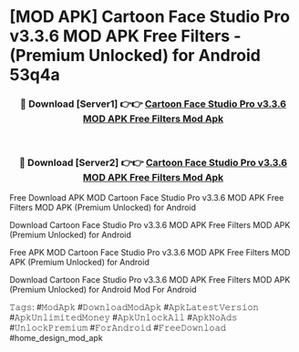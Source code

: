 # [MOD APK] Cartoon Face Studio Pro v3.3.6 MOD APK Free Filters - (Premium Unlocked) for Android 53q4a



<div align="center">
<h3>🔴 Download [Server1] 👉👉 <a href="https://momento.my/?title=Cartoon_Face_Studio_Pro_v3.3.6_MOD_APK_Free_Filters">Cartoon Face Studio Pro v3.3.6 MOD APK Free Filters Mod Apk</a></h3><br>

<h3>🔴 Download [Server2] 👉👉 <a href="https://momento.my/?title=Cartoon_Face_Studio_Pro_v3.3.6_MOD_APK_Free_Filters">Cartoon Face Studio Pro v3.3.6 MOD APK Free Filters Mod Apk</a></h3>
</div>



Free Download APK MOD Cartoon Face Studio Pro v3.3.6 MOD APK Free Filters MOD APK (Premium Unlocked) for Android

Download Cartoon Face Studio Pro v3.3.6 MOD APK Free Filters MOD APK (Premium Unlocked) for Android

Free APK MOD Cartoon Face Studio Pro v3.3.6 MOD APK Free Filters MOD APK (Premium Unlocked) for Android

Download Cartoon Face Studio Pro v3.3.6 MOD APK Free Filters MOD APK (Premium Unlocked) for Android Mod For Android

𝚃𝚊𝚐𝚜: #𝙼𝚘𝚍𝙰𝚙𝚔 #𝙳𝚘𝚠𝚗𝚕𝚘𝚊𝚍𝙼𝚘𝚍𝙰𝚙𝚔 #𝙰𝚙𝚔𝙻𝚊𝚝𝚎𝚜𝚝𝚅𝚎𝚛𝚜𝚒𝚘𝚗 #𝙰𝚙𝚔𝚄𝚗𝚕𝚒𝚖𝚒𝚝𝚎𝚍𝙼𝚘𝚗𝚎𝚢 #𝙰𝚙𝚔𝚄𝚗𝚕𝚘𝚌𝚔𝙰𝚕𝚕 #𝙰𝚙𝚔𝙽𝚘𝙰𝚍𝚜 #𝚄𝚗𝚕𝚘𝚌𝚔𝙿𝚛𝚎𝚖𝚒𝚞𝚖 #𝙵𝚘𝚛𝙰𝚗𝚍𝚛𝚘𝚒𝚍 #𝙵𝚛𝚎𝚎𝙳𝚘𝚠𝚗𝚕𝚘𝚊𝚍 #home_design_mod_apk

